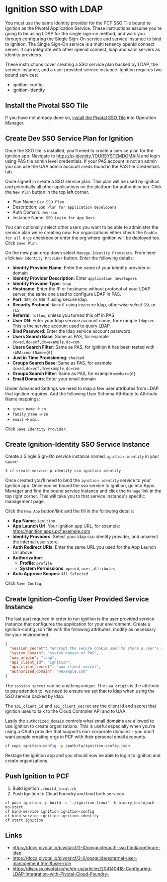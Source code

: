 # Ignition SSO with LDAP

You must use the same identity provider for the PCF SSO Tile bound to ignition as the Pivotal Application Service. These instructions assume you're going to be using LDAP for the single sign-on method, and walk you through configuring the Single Sign-On service and service instance to bind to Ignition. The Single Sign-On service is a multi tenancy openid connect server. It can integrate with other openid connect, ldap and saml servers as identity providers.

These instructions cover creating a SSO service plan backed by LDAP, the service instance, and a user provided service instance. Ignition requires two bound services:

* ignition-config
* ignition-identity

## Install the Pivotal SSO Tile

If you have not already done so, [install the Pivotal SSO Tile](http://docs.pivotal.io/p-identity/) into Operation Manager.

## Create Dev SSO Service Plan for Ignition

Once the SSO tile is installed, you'll need to create a service plan for the ignition app. Navigate to https://p-identity.YOURSYSTEMDOMAIN and login using PAS tile admin level credentials. If your PAS account is not an admin you can use the UAA admin account creds found in the PAS tile Credentials tab.

Once signed in create a SSO service plan. This plan will be used by ignition and potentially all other applications on the platform for authentication. Click the `New Plan` button in the top left corner.

* Plan Name: `Dev SSO Plan`
* Description: `SSO Plan for application developers`
* Auth Domain: `dev-sso`
* Instance Name: `SSO Login for App Devs`

You can optionally select other users you want to be able to administer the service plan we're creating now. For organizations either check the `Enable for all Orgs` checkbox or enter the org where Ignition will be deployed too. Click `Save Plan`.

On the new plan drop down select `Manage Identity Providers`. From here click `New Identity Provider` button. Enter the following details:

* **Identity Provider Name**: Enter the name of your identity provider or domain
* **Identity Provider Description**: Enter `application developers`
* **Identity Provider Type**: `ldap`
* **Hostname**: Enter the IP or hostname without protocol of your LDAP server, the same one used to configure LDAP in PAS.
* **Port**: `389`, or `636` if using secure ldap.
* **Security Protocol**: `None` if using insecure ldap, otherwise select `SSL` or `TLS`
* **Referral**: `follow`, unless you turned this off in PAS
* **User DN**: Enter your ldap service account name, for example `ldapsvc`. This is the service account used to query LDAP.
* **Bind Password**: Enter the ldap service account password.
* **Users Search Base**: Same as PAS, for example `dc=ad,dc=pcf,dc=example,dc=com`
* **Users Search Filter**: Same as PAS, for ignition it has been tested with `sAMAccountName={0}`
* **Just in Time Provisioning**: `checked`
* **Groups Search Base**: Same as PAS, for example `dc=ad,dc=pcf,dc=example,dc=com`
* **Groups Search Filter**: Same as PAS, for example `member={0}`
* **Email Domains**: Enter your email domain

Under Advanced Settings we need to map a few user attributes from LDAP that ignition requires. Add the following User Schema Attribute to Attribute Name mappings:

* `given_name` -> `cn`
* `family_name` -> `sn`
* `email` -> `mail`

Click `Save Identity Provider`.

## Create Ignition-Identity SSO Service Instance

Create a Single Sign-On service instance named `ignition-identity` in your space.

```bash
$ cf create-service p-identity sso ignition-identity
```

Once created you'll need to bind the `ignition-identity` service to your ignition app. Once you've bound the sso service to ignition, go into Apps Manager and find the bound service instance and click the `Manage` link in the top right corner. This will take you to that service instance's specific management page.

Click the `New App` button/link and the fill in the following details:

* **App Name**: `ignition`
* **App Launch Url**: Your ignition app URL, for example: https://ignition.apps.pcf.example.com
* **Identity Providers**: Select your ldap sso identity provider, and unselect the internal user store.
* **Auth Redirect URIs**: Enter the same URL you used for the App Launch Url above.
* **Authorization**:
  * **Profile**: `profile`
  * **System Permissions**: `openid`, `user_attributes`
* **Auto Approve Scopes**: `All Selected`

Click `Save Config`.

## Create Ignition-Config User Provided Service Instance

The last part required in order to run ignition is the user provided service instance that configures the application for your environment. Create a ignition-config.json file with the following attributes, modify as necessary for your environment.

```json
{
  "session_secret": "encrypt the secure cookie used to store a user's session",
  "system_domain": "system domain of PAS",
  "uaa_origin": "ldap",
  "api_client_id": "ignition",
  "api_client_secret": "uaa client secret",
  "authorized_domain": "@example.com"
}
```

The `session_secret` can be anything unique. The `uaa_origin` is the attribute to pay attention to, we need to ensure we set that to ldap when using the SSO service backed by ldap.

The `api_client_id` and `api_client_secret` are the client id and secret that ignition uses to talk to the Cloud Controller API and to UAA.

Lastly the `authorized_domain` controls what email domains are allowed to use ignition to create organizations. This is useful especially when you're using a OAuth provider that supports non-corporate domains - you don't want people creating orgs in PCF with their personal email accounts.

```bash
cf cups ignition-config -p /path/to/ignition-config.json
```

Restage the ignition app and you should now be able to login to ignition and create organizations.

## Push Ignition to PCF

1.  Build ignition `./build_local.sh`
1.  Push Ignition to Cloud Foundry and bind both services

```
cf push ignition -p build -c './ignition-linux' -b binary_buildpack --no-start
cf bind-service ignition ignition-config
cf bind-service ignition ignition-identity
cf start ignition
```

## Links

* https://docs.pivotal.io/pivotalcf/2-0/opsguide/auth-sso.html#configure-ldap
* https://docs.pivotal.io/pivotalcf/2-0/opsguide/external-user-management.html#user-role
* https://discuss.pivotal.io/hc/en-us/articles/204140418-Configuring-LDAP-Integration-with-Pivotal-Cloud-Foundry-
